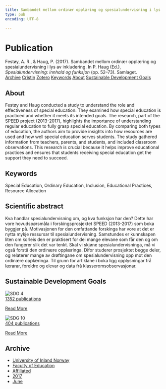 ```yaml
---
title: Sambandet mellom ordinær opplæring og spesialundervisning i lys av inkludering
type: pub
encoding: UTF-8

---
```

<h1>Publication</h1>
<article id="csl-bib-container-EQIGRJCJ" class="csl-bib-container">
  <div class="csl-bib-body"> <div class="csl-entry">Festøy, A. R., &#38; Haug, P. (2017). Sambandet mellom ordinær opplæring og spesialundervisning i lys av inkludering. In P. Haug (Ed.), <i>Spesialundervisning: innhald og funksjon</i> (pp. 52–73). Samlaget.</div> </div>
  <div class="csl-bib-buttons">
    <a href="#taxonomy-article-EQIGRJCJ" alt="archive" class="csl-bib-button">Archive</a>
    <a href="https://app.cristin.no/results/show.jsf?id=1477526" alt="Cristin" class="csl-bib-button">Cristin</a>
    <a href="http://zotero.org/groups/5881554/items/EQIGRJCJ" alt="Zotero" class="csl-bib-button">Zotero</a>
    <a href="#keywords-article-EQIGRJCJ" alt="keywords" class="csl-bib-button">Keywords</a>
    <a href="#about-article-EQIGRJCJ" alt="about_pub" class="csl-bib-button">About</a>
    <a href="#sdg-article-EQIGRJCJ" alt="sdg" class="csl-bib-button">Sustainable Development Goals</a>
  </div>
  <div id="csl-bib-meta-container-EQIGRJCJ"></div>
</article>
<div id="csl-bib-meta-EQIGRJCJ" class="csl-bib-meta">
  <article id="about-article-EQIGRJCJ" class="about_pub-article">
    <h1>About</h1>
    Festøy and Haug conducted a study to understand the role and effectiveness of special education. They examined how special education is practiced and whether it meets its intended goals. The research, part of the SPEED project (2013-2017), highlights the importance of understanding regular education to fully grasp special education. By comparing both types of education, the authors aim to provide insights into how resources are used and how well special education serves students. The study gathered information from teachers, parents, and students, and included classroom observations. This research is crucial because it helps improve educational practices and ensures that students receiving special education get the support they need to succeed.
  </article>
  <article id="keywords-article-EQIGRJCJ" class="keywords-article">
    <h1>Keywords</h1>
    Special Education, Ordinary Education, Inclusion, Educational Practices, Resource Allocation
  </article>
  <article id="abstract-article-EQIGRJCJ" class="abstract-article">
    <h1>Scientific abstract</h1>
    Kva handlar spesialundervisning om, og kva funksjon har den? Dette har vore hovudspørsmåla i forskingsprosjektet SPEED (2013-2017) som boka byggjer på. Motivasjonen for den omfattande forskinga har vore at det er nytta mykje ressursar til spesialundervisning. Samstundes er kunnskapen liten om korleis den er praktisert for dei mange elevane som får den og om den fungerer slik det var tenkt. Skal vi skjøne spesialundervisninga, må vi også forstå den ordinære opplæringa. Difor studerer prosjektet begge deler, og relaterer mange av drøftingane om spesialundervisning opp mot den ordinære opplæringa. Til grunn for artiklane i boka ligg opplysningar frå lærarar, foreldre og elevar og data frå klasseromsobservasjonar.
  </article>
  <article id="sdg-article-EQIGRJCJ" class="sdg-article">
    <h1>Sustainable Development Goals</h1>
    <div class="sdg-container"><div id="sdg4" class="sdg">
        <img src="{{< params subfolder >}}images/sdg/sdg04_en.png" class="image" alt="SDG 4">
        <div class="sdg-overlay">
          <a href="/en/archive/?key=?sdg=4#archive" class="sdg-publication-count"><span>1352</span> publications</a>
          <p><a href="https://sdgs.un.org/goals/goal4" class="sdg-read-more">Read More</a></p>
        </div>
      </div> <div id="sdg10" class="sdg">
        <img src="{{< params subfolder >}}images/sdg/sdg10_en.png" class="image" alt="SDG 10">
        <div class="sdg-overlay">
          <a href="/en/archive/?key=?sdg=10#archive" class="sdg-publication-count"><span>404</span> publications</a>
          <p><a href="https://sdgs.un.org/goals/goal10" class="sdg-read-more">Read More</a></p>
        </div>
      </div></div>
  </article>
  <article id="taxonomy-article-EQIGRJCJ" class="taxonomy-article">
    <h1>Archive</h1>
    <ul>
      <li>
        <a href="/en/archive/?key=3DCRN523">University of Inland Norway</a>
      </li>
      <li>
        <a href="/en/archive/?key=WYNZA47F">Faculty of Education</a>
      </li>
      <li>
        <a href="/en/archive/?key=2ZAN5K7T">Affiliated</a>
      </li>
      <li>
        <a href="/en/archive/?key=6HCJH8II">2017</a>
      </li>
      <li>
        <a href="/en/archive/?key=MMCSRBTR">June</a>
      </li>
    </ul>
  </article>
</div>

